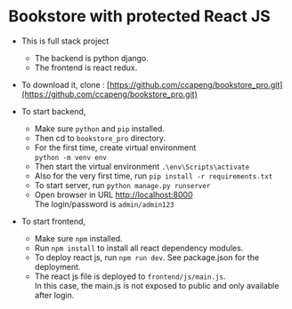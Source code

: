 # Bookstore with protected React JS

- This is full stack project
	- The backend is python django.
	- The frontend is react redux.

- To download it, clone : [https://github.com/ccapeng/bookstore_pro.git](https://github.com/ccapeng/bookstore_pro.git)

- To start backend,
	- Make sure `python` and `pip` installed.
	- Then cd to `bookstore_pro` directory.
	- For the first time, create virtual environment  
		`python -m venv env`
	- Then start the virtual environment `.\env\Scripts\activate`
	- Also for the very first time, run `pip install -r requirements.txt`
	- To start server, run `python manage.py runserver`
	- Open browser in URL [http://localhost:8000](http://localhost:8000)  
		The login/password is `admin/admin123`
	
- To start frontend,
	- Make sure `npm` installed.
	- Run `npm install` to install all react dependency modules.
	- To deploy react js, run `npm run dev`. See package.json for the deployment.
	- The react js file is deployed to `frontend/js/main.js`.  
		In this case, the main.js is not exposed to public and only available after login.
		
